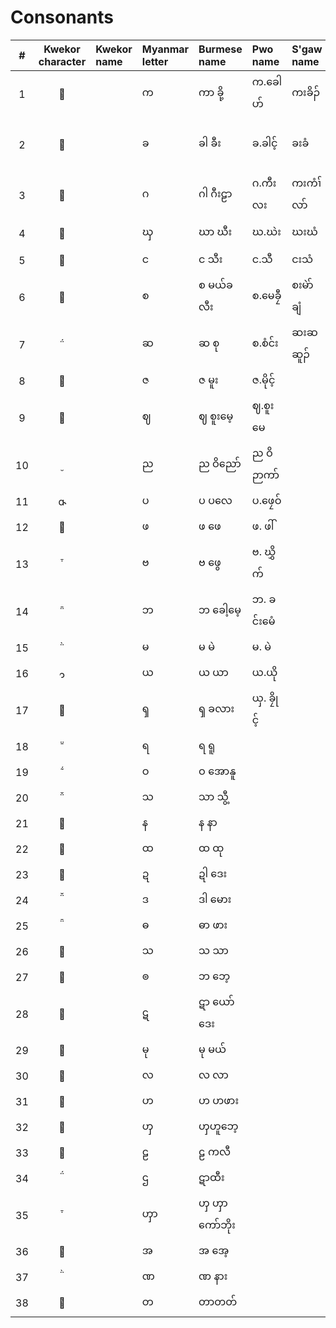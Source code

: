 # Consonants

| # | Kwekor character | Kwekor name | Myanmar letter | Burmese name | Pwo name | S'gaw name | Thai letter | Thai name | IPA | English name | Unicode name |
|:-:|:-:|:--|:--|:--|:--|:--|:--|:--|:--|:--|:--|
|1|||က|ကာ ခို့|က.ခေါဟ်|ကးခိၣ်|ก|กะ โค|/k/|ka kho|KA|
|2|||ခ|ခါ ခီး|ခ.ခါင့်|ခးခံ|ข|คะ คี|/kʰ/|kha khaing / kha khi|KHA|
|3|||ဂ|ဂါ ဂီးဠာ|ဂ.ကီးလး|ကးကံၢ်လာ်|ค|กะ กีลา|/g/|ga gilaa|GA|
|4|||ၰ|ဃာ ဃီး|ဃ.ဃဲး|ဃးဃံ|ฆ|ฆะ กระดูก|/x/|gha ghi|GHA|
|5|||င|င သီး|င.သီ|ငးသံ|ง|งะ ซี|/ŋ/|nga thi|NGA|
|6|||စ|စ မယ်ခလီး|စ.မေခၠီ|စးမဲာ်ချံ|จ|ซะ แหม่คลี|/s/|sa mekhli|CA|
|7|||ဆ|ဆ စု|စ.စံင်း|ဆးဆဆူၣ်|ซ|ซะ ซื่อ|/sʰ/|sa seu|CHA|
|8|||ဇ|ဇ မူး|ဇ.မိုင့်||||||JA|
|9|||ဈ|ဈ စူးမေ့|ဈ.စူးမေ||||||JHA|
|10|||ည|ည ဝိညော်|ည ဝိဉာကာ်||||/ɲ/||NYA|
|11|||ပ|ပ ပလေ|ပ.ဖၠေဝ်||||/p/||PA|
|12|||ဖ|ဖ ဖေ|ဖ. ဖါ်||||/pʰ/||PHA|
|13|||ဗ|ဗ ဖွေ|ဗ. ဃွှိက်||||b||BA|
|14|||ဘ|ဘ ခေါ့မေ့|ဘ. ခင်းမေံ||||||BHA|
|15|||မ|မ မဲ|မ. မဲ||||||MA|
|16|||ယ|ယ ယာ|ယ.ယို||||||YA|
|17|||ၡ|ၡ ခလား|ယှ. ခၠိုင့်||||||SHA|
|18|||ရ|ရ ရူ|||||||RA|
|19|||ဝ|ဝ အောနူ|||||||WA|
|20|||သ|သာ သွီ့||||||||
|21|||န|န နာ|||||||NA|
|22|||ထ|ထ ထု|||||||THA|
|23|||ဍ|ဍါ ဒေး|||||||DDA|
|24|||ဒ|ဒါ မေား|||||||DA|
|25|||ဓ|ဓာ ဖား|||||||DHA|
|26|||သ|သ သာ|||||||SA|
|27|||ၜ|ဘ ဘေ့|||||||BBA|
|28|||ဋ|ဋာ ယော်ဒေး|||||||DDDA|
|29|||မု|မု မယ်|||||||MU|
|30|||လ|လ လာ|||||||LA|
|31|||ဟ|ဟ ဟဖား|||||||HA|
|32|||ၯ|ၯဟူဘေ့|||||||XA|
|33|||ဠ|ဠ ကလီ|||||||LLA|
|34|||ဌ|ဋာထီး|||||||TTHA|
|35|||ၯာ|ၯ ၯာကော်ဘိုး|||||||HHA|
|36|||အ|အ အေ့|||||||A|
|37|||ဏ|ဏ နား|||||||NNA|
|38|||တ|တာတတ်|||||||TTA|
